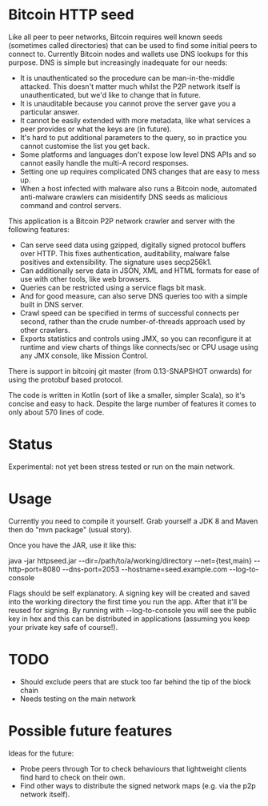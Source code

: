 Bitcoin HTTP seed
=================

Like all peer to peer networks, Bitcoin requires well known seeds (sometimes called directories) that can be used to
find some initial peers to connect to. Currently Bitcoin nodes and wallets use DNS lookups for this purpose. DNS is
simple but increasingly inadequate for our needs:

* It is unauthenticated so the procedure can be man-in-the-middle attacked. This doesn't matter much whilst the P2P
  network itself is unauthenticated, but we'd like to change that in future.
* It is unauditable because you cannot prove the server gave you a particular answer.
* It cannot be easily extended with more metadata, like what services a peer provides or what the keys are (in future).
* It's hard to put additional parameters to the query, so in practice you cannot customise the list you get back.
* Some platforms and languages don't expose low level DNS APIs and so cannot easily handle the multi-A record responses.
* Setting one up requires complicated DNS changes that are easy to mess up.
* When a host infected with malware also runs a Bitcoin node, automated anti-malware crawlers can misidentify DNS seeds
  as malicious command and control servers.

This application is a Bitcoin P2P network crawler and server with the following features:

* Can serve seed data using gzipped, digitally signed protocol buffers over HTTP. This fixes authentication,
  auditability, malware false positives and extensibility. The signature uses secp256k1.
* Can additionally serve data in JSON, XML and HTML formats for ease of use with other tools, like web browsers.
* Queries can be restricted using a service flags bit mask.
* And for good measure, can also serve DNS queries too with a simple built in DNS server.
* Crawl speed can be specified in terms of successful connects per second, rather than the crude number-of-threads
  approach used by other crawlers.
* Exports statistics and controls using JMX, so you can reconfigure it at runtime and view charts of things like
  connects/sec or CPU usage using any JMX console, like Mission Control.

There is support in bitcoinj git master (from 0.13-SNAPSHOT onwards) for using the protobuf based protocol.

The code is written in Kotlin (sort of like a smaller, simpler Scala), so it's concise and easy to hack. Despite the
large number of features it comes to only about 570 lines of code.

Status
======

Experimental: not yet been stress tested or run on the main network.

Usage
=====

Currently you need to compile it yourself. Grab yourself a JDK 8 and Maven then do "mvn package" (usual story).

Once you have the JAR, use it like this:

java -jar httpseed.jar --dir=/path/to/a/working/directory --net={test,main} --http-port=8080 --dns-port=2053 --hostname=seed.example.com --log-to-console

Flags should be self explanatory. A signing key will be created and saved into the working directory the first time you
run the app. After that it'll be reused for signing. By running with --log-to-console you will see the public key in
hex and this can be distributed in applications (assuming you keep your private key safe of course!).

TODO
====

* Should exclude peers that are stuck too far behind the tip of the block chain
* Needs testing on the main network

Possible future features
========================

Ideas for the future:

* Probe peers through Tor to check behaviours that lightweight clients find hard to check on their own.
* Find other ways to distribute the signed network maps (e.g. via the p2p network itself).